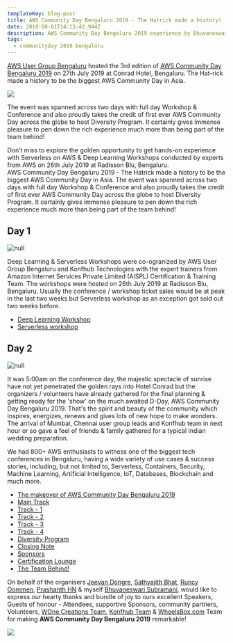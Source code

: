 ```yaml
---
templateKey: blog-post
title: AWS Community Day Bengaluru 2019 - The Hatrick made a history!
date: 2019-08-01T14:13:42.944Z
description: AWS Community Day Bengaluru 2019 experience by Bhuvaneswari Subramani
tags:
  - communityday 2019 bengaluru
---
```

[AWS User Group Bengaluru](https://www.awsugblr.in/) hosted the 3rd edition of [AWS Community Day Bengaluru 2019](https://communityday.awsugblr.in/)  on 27th July 2019 at Conrad Hotel, Bengaluru. The Hat-rick made a history to be the biggest AWS Community Day in Asia. 

![](/img/acd_1.jpg)

The event was spanned across two days with full day Workshop & Conference and also proudly takes the credit of first ever AWS Community Day across the globe to host Diversity Program. It certainly gives immense pleasure to pen down the rich experience much more than being part of the team behind!

Don’t miss to explore the golden opportunity to get hands-on experience with Serverless on AWS & Deep Learning Workshops conducted by experts from AWS on 26th July 2019 at Radisson Blu, Bengaluru.\
AWS Community Day Bengaluru 2019 - The Hatrick made a history to be the biggest AWS Community Day in Asia. The event was spanned across two days with full day Workshop & Conference and also proudly takes the credit of first ever AWS Community Day across the globe to host Diversity Program. It certainly gives immense pleasure to pen down the rich experience much more than being part of the team behind!

## **Day 1**

![null](/img/dl_2.jpg)

Deep Learning & Serverless Workshops were co-ogranized by AWS User Group Bengaluru and Konfhub Technologies with the expert trainers from Amazon Internet Services Private Limited (AISPL) Certification & Training Team. The workshops were hosted on 26th July 2019 at Radisson Blu, Bengaluru. Usually the conference / workshop ticket sales would be at peak in the last two weeks but Serverless workshop as an exception got sold out two weeks before.  

* [Deep Learning Workshop](https://www.awsugblr.in/blog/2019-08-01-acd2019-deep-learning-workshop/)
* [Serverless workshop](https://www.awsugblr.in/blog/2019-08-03-acd2019-serverless-workshop/)

## Day 2

![null](/img/mainpic.jpg)

It was 5:00am on the conference day, the majestic spectacle of sunrise have not yet penetrated the golden rays into Hotel Conrad but the organizers / volunteers have already gathered for the final planning & getting ready for the 'show' on the much awaited D-Day, AWS Community Day Bengaluru 2019. That's the spirit and beauty of the community which inspires, energizes, renews and gives lots of new hope to make wonders. The arrival of Mumbai, Chennai user group leads and Konfhub team in next hour or so gave a feel of friends & family gathered for a typical Indian wedding preparation. 

We had 800+ AWS enthusiasts to witness one of the biggest tech conferences in Bengaluru, having a wide variety of use cases & success stories, including, but not limited to, Serverless, Containers, Security, Machine Learning, Artificial Intelligence, IoT, Databases, Blockchain and much more.

* [The makeover of AWS Community Day Bengaluru 2019](https://www.awsugblr.in/blog/2019-08-05-aws-community-day-bengaluru-2019-the-makeover/)
* [Main Track](https://www.awsugblr.in/blog/2019-08-05-aws-community-day-bengaluru-2019-main-track)
* [Track - 1](https://www.awsugblr.in/blog/2019-08-05-aws-community-day-bengaluru-2019-track-1)
* [Track - 2](https://www.awsugblr.in/blog/2019-08-05-aws-community-day-bengaluru-2019-track-2)
* [Track - 3](https://www.awsugblr.in/blog/2019-08-05-aws-community-day-bengaluru-2019-track-3)
* [Track - 4](https://www.awsugblr.in/blog/2019-08-05-aws-community-day-bengaluru-2019-track-4)
* [Diversity Program](https://www.awsugblr.in/blog/2019-08-05-acd2019-diversity-program)
* [Closing Note](https://www.awsugblr.in/blog/2019-08-05-aws-community-day-bengaluru-2019-closing-note)
* [Sponsors](Sponsors)
* [Certification Lounge](<https://www.awsugblr.in/blog/2019-08-05-aws-community-day-bengaluru-2019-Certification Lounge>)
* [The Team Behind!](https://www.awsugblr.in/blog/entries/2019-08-05-aws-community-day-bengaluru-2019-the-team-behind)

On behalf of the organisers [Jeevan Dongre](https://www.linkedin.com/in/jeevandongre/), [Sathyajith Bhat](https://www.linkedin.com/in/sathyabhat/), [Runcy Oommen](https://www.linkedin.com/in/runcyoommen/), [Prashanth HN](https://www.linkedin.com/in/hnprashanth/) & myself [Bhuvaneswari Subramani](https://www.linkedin.com/in/bhuvanas/), would like to express our hearty thanks and bundle of joy to ours excellent Speakers, Guests of honour - Attendees, supportive Sponsors, community partners, Volunteers, [WOne Creations Team](https://www.facebook.com/Wonecreations/), [Konfhub Team](https://konfhub.com/) & [WheelsBox.com](WheelsBox.com) Team for making **AWS Community Day Bengaluru 2019** remarkable!

![](/img/theteam_3.jpg)
